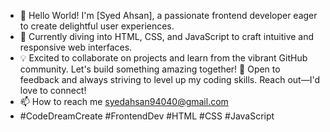 - 👋 Hello World! I'm [Syed Ahsan], a passionate frontend developer eager to create delightful user experiences.
- 🌱  Currently diving into HTML, CSS, and JavaScript to craft intuitive and responsive web interfaces.
- 💡 Excited to collaborate on projects and learn from the vibrant GitHub community. Let's build something amazing together!
🚀 Open to feedback and always striving to level up my coding skills. Reach out—I'd love to connect!
- 📫 How to reach me syedahsan94040@gmail.com
- #CodeDreamCreate #FrontendDev #HTML #CSS #JavaScript


<!---
SyedAhsan24/SyedAhsan24 is a ✨ special ✨ repository because its `README.md` (this file) appears on your GitHub profile.
You can click the Preview link to take a look at your changes.
--->
